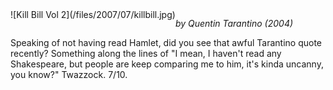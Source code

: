 <!--
.. title: Kill Bill (Vol 2)
.. slug: kill-bill-vol-2
.. date: 2007-07-22 00:25:26-05:00
.. tags: media,movie
-->

<span style="float: left">
![Kill Bill Vol 2](/files/2007/07/killbill.jpg)
</span>

*by Quentin Tarantino (2004)*

Speaking of not having read Hamlet, did you see that awful Tarantino
quote recently? Something along the lines of "I mean, I haven't read any
Shakespeare, but people are keep comparing me to him, it's kinda
uncanny, you know?" Twazzock. 7/10.

<br style="clear: both" />

